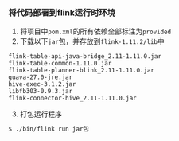 ### 将代码部署到flink运行时环境

1. 将项目中`pom.xml`的所有依赖全部标注为`provided`
2. 下载以下`jar`包，并存放到`flink-1.11.2/lib`中

```
flink-table-api-java-bridge_2.11-1.11.0.jar
flink-table-common-1.11.0.jar
flink-table-planner-blink_2.11-1.11.0.jar
guava-27.0-jre.jar
hive-exec-3.1.2.jar
libfb303-0.9.3.jar
flink-connector-hive_2.11-1.11.0.jar
```

3. 打包运行程序

```sh
$ ./bin/flink run jar包
```
